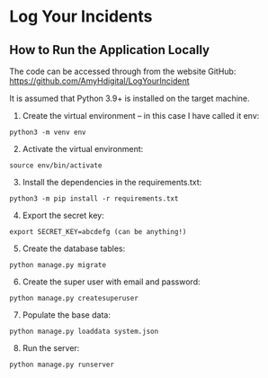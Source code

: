 # Log Your Incidents

## How to Run the Application Locally
The code can be accessed through from the website GitHub:
https://github.com/AmyHdigital/LogYourIncident

It is assumed that Python 3.9+ is installed on the target machine.
1. Create the virtual environment – in this case I have called it env:

`python3 -m venv env` 

2. Activate the virtual environment:

`source env/bin/activate`

3. Install the dependencies in the requirements.txt:

`python3 -m pip install -r requirements.txt`

4. Export the secret key:

`export SECRET_KEY=abcdefg (can be anything!) `

5. Create the database tables: 

`python manage.py migrate `

6. Create the super user with email and password:

`python manage.py createsuperuser` 

7. Populate the base data:

`python manage.py loaddata system.json`

8. Run the server:

`python manage.py runserver`














